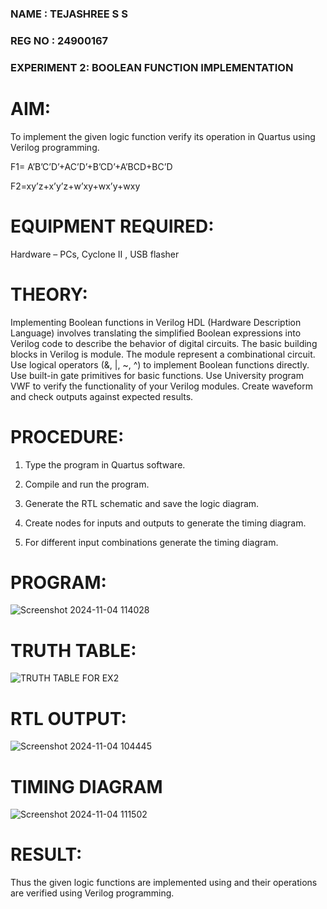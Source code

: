 ### NAME : TEJASHREE S S
### REG NO : 24900167
### EXPERIMENT 2: BOOLEAN FUNCTION IMPLEMENTATION

# AIM:

To implement the given logic function verify its operation in Quartus using Verilog programming.

F1= A’B’C’D’+AC’D’+B’CD’+A’BCD+BC’D 

F2=xy’z+x’y’z+w’xy+wx’y+wxy

# EQUIPMENT REQUIRED:

Hardware – PCs, Cyclone II , USB flasher

# THEORY:
Implementing Boolean functions in Verilog HDL (Hardware Description Language) involves translating the simplified Boolean expressions into Verilog code to describe the behavior of digital circuits. The basic building blocks in Verilog is module. The module represent a combinational circuit. Use logical operators (&, |, ~, ^) to implement Boolean functions directly. Use built-in gate primitives for basic functions. Use University program VWF to verify the functionality of your Verilog modules. Create waveform and check outputs against expected results.

# PROCEDURE:

1.	Type the program in Quartus software.

2.	Compile and run the program.

3.	Generate the RTL schematic and save the logic diagram.

4.	Create nodes for inputs and outputs to generate the timing diagram.

5.	For different input combinations generate the timing diagram.


# PROGRAM:
![Screenshot 2024-11-04 114028](https://github.com/user-attachments/assets/ccd645b6-8116-4c0f-ae3e-180b3b9f250b)
# TRUTH TABLE:
![TRUTH TABLE FOR EX2](https://github.com/user-attachments/assets/afc3a642-9382-4700-8677-6e9486d40c60)
# RTL OUTPUT:
![Screenshot 2024-11-04 104445](https://github.com/user-attachments/assets/fb8f8f27-bab6-4903-9c96-88555b0795b5)
# TIMING DIAGRAM

![Screenshot 2024-11-04 111502](https://github.com/user-attachments/assets/5dc0c101-fff4-47dd-9aab-d2baf401b546)





# RESULT:

Thus the given logic functions are implemented using and their operations are verified using Verilog programming.

